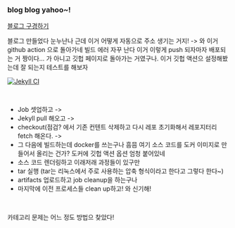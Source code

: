 ### blog blog yahoo~!

[블로그 구경하기](https://inseo24.github.io)

블로그 만들었다 눈누난나 
근데 이거 어떻게 자동으로 주소 생기는 거지! -> 와 이거 github action 으로 돌아가네 빌드 에러 자꾸 난다 이거 이렇게 push 되자마자 배포되는 거 짱이다...  가 아니고 깃헙 페이지로 돌아가는 거였구나. 이거 깃헙 액션으 설정해봤는데 잘 되는지 테스트를 해보자

[![Jekyll CI](https://github.com/inseo24/inseo24.github.io/actions/workflows/jekyll.yml/badge.svg)](https://github.com/inseo24/inseo24.github.io/actions/workflows/jekyll.yml)

<br />

- Job 셋업하고 -> 
- Jekyll pull 해오고 -> 
- checkout(점검? 에서 기존 컨텐트 삭제하고 다시 레포 초기화해서 레포지터리 fetch 해온다. -> 
- 그 다음에 빌드하는데 docker를 쓰는구나 흠믐 여기 소스 코드를 도커 이미지로 만들어서 올리는 건가? 도커에 깃헙 액션 옵션 엄청 붙어있네
- 소스 코드 렌더링하고 이래저래 과정들이 있구만
- tar 실행 (tar는 리눅스에서 주로 사용하는 압축 형식이라고 한다고 그렇다 한다~)
- artifacts 업로드하고 job cleanup을 하는구나
- 마지막에 이전 프로세스들 clean up하고! 와 신기해!


<br/>

카테고리 문제는 어느 정도 방법으 찾았다!
